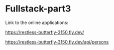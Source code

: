 # Fullstack-part3



Link to the online applications:


https://restless-butterfly-3150.fly.dev/ 



https://restless-butterfly-3150.fly.dev/api/persons